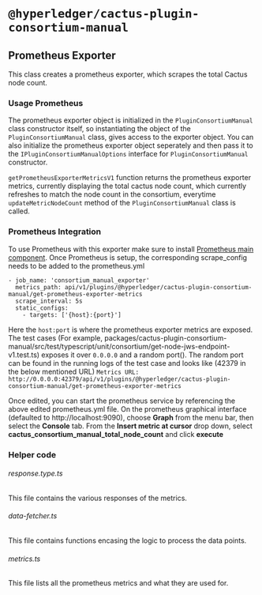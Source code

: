 # `@hyperledger/cactus-plugin-consortium-manual`

## Prometheus Exporter
This class creates a prometheus exporter, which scrapes the total Cactus node count.

### Usage Prometheus
The prometheus exporter object is initialized in the `PluginConsortiumManual` class constructor itself, so instantiating the object of the `PluginConsortiumManual` class, gives access to the exporter object.
You can also initialize the prometheus exporter object seperately and then pass it to the `IPluginConsortiumManualOptions` interface for `PluginConsortiumManual` constructor.

`getPrometheusExporterMetricsV1` function returns the prometheus exporter metrics, currently displaying the total cactus node count, which currently refreshes to match the node count in the consortium, everytime `updateMetricNodeCount` method of the `PluginConsortiumManual` class is called.

### Prometheus Integration
To use Prometheus with this exporter make sure to install [Prometheus main component](https://prometheus.io/download/).
Once Prometheus is setup, the corresponding scrape_config needs to be added to the prometheus.yml

```(yaml)
- job_name: 'consortium_manual_exporter'
  metrics_path: api/v1/plugins/@hyperledger/cactus-plugin-consortium-manual/get-prometheus-exporter-metrics
  scrape_interval: 5s
  static_configs:
    - targets: ['{host}:{port}']
```

Here the `host:port` is where the prometheus exporter metrics are exposed. The test cases (For example, packages/cactus-plugin-consortium-manual/src/test/typescript/unit/consortium/get-node-jws-endpoint-v1.test.ts) exposes it over `0.0.0.0` and a random port(). The random port can be found in the running logs of the test case and looks like (42379 in the below mentioned URL)
`Metrics URL: http://0.0.0.0:42379/api/v1/plugins/@hyperledger/cactus-plugin-consortium-manual/get-prometheus-exporter-metrics`

Once edited, you can start the prometheus service by referencing the above edited prometheus.yml file.
On the prometheus graphical interface (defaulted to http://localhost:9090), choose **Graph** from the menu bar, then select the **Console** tab. From the **Insert metric at cursor** drop down, select **cactus_consortium_manual_total_node_count** and click **execute**

### Helper code

###### response.type.ts
This file contains the various responses of the metrics.

###### data-fetcher.ts
This file contains functions encasing the logic to process the data points.

###### metrics.ts
This file lists all the prometheus metrics and what they are used for.